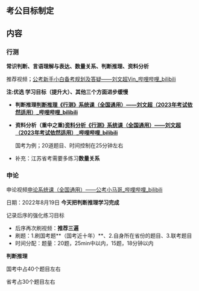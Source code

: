 ## 考公目标制定

## 内容

### 行测

**常识判断、言语理解与表达、数量关系、判断推理、资料分析**

推荐视频；[公考新手小白备考规划及答疑——刘文超Vin_哔哩哔哩_bilibili](https://www.bilibili.com/video/BV1Aq4y1W7Tc?spm_id_from=333.999.0.0&vd_source=d3675b43cf2ef77be60566485420ebb9)

**注:优选 学习目标（提升大）、其他三个方面进步缓慢**

- **判断推理[判断推理《行测》系统课（全国通用）——刘文超（2023年考试依然适用）_哔哩哔哩_bilibili](https://www.bilibili.com/video/BV12t4115735?spm_id_from=333.999.0.0&vd_source=d3675b43cf2ef77be60566485420ebb9)**

- **资料分析（重中之重)[资料分析《行测》系统课（全国通用）——刘文超（2023年考试依然适用）_哔哩哔哩_bilibili](https://www.bilibili.com/video/BV1f4411C7z5?spm_id_from=333.999.0.0&vd_source=d3675b43cf2ef77be60566485420ebb9)**

  国考为例；20道题目、时间控制在25分钟左右
  
- 补充：江苏省考需要多练习**数量关系**

### 申论

申论视频[申论系统课（全国通用）——公考小马哥_哔哩哔哩_bilibili](https://www.bilibili.com/video/BV1YM4y137h3?spm_id_from=333.999.0.0)





日期：2022年8月19日 **今天把判断推理学习完成**

记录后序的强化练习目标

- 后序再次刷视频：**推荐三遍**
- 刷题：1.刷国考题**（国考近十年）**、2.自身所在省份的题目、3.联考题目
- 时间分配：题量：20题，25min中以内，15题，18分钟以内





**判断推理**

国考中占40个题目左右

省考占30个题目左右

